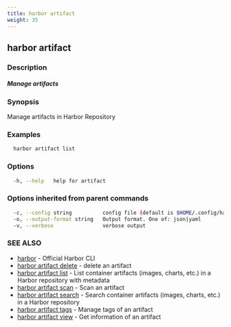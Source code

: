 ```yaml
---
title: harbor artifact
weight: 35
---
```

## harbor artifact

### Description

##### Manage artifacts

### Synopsis

Manage artifacts in Harbor Repository

### Examples

```sh
  harbor artifact list
```

### Options

```sh
  -h, --help   help for artifact
```

### Options inherited from parent commands

```sh
  -c, --config string          config file (default is $HOME/.config/harbor-cli/config.yaml)
  -o, --output-format string   Output format. One of: json|yaml
  -v, --verbose                verbose output
```

### SEE ALSO

* [harbor](harbor.md)	 - Official Harbor CLI
* [harbor artifact delete](harbor-artifact-delete.md)	 - delete an artifact
* [harbor artifact list](harbor-artifact-list.md)	 - List container artifacts (images, charts, etc.) in a Harbor repository with metadata
* [harbor artifact scan](harbor-artifact-scan.md)	 - Scan an artifact
* [harbor artifact search](harbor-artifact-search.md)	 - Search container artifacts (images, charts, etc.) in a Harbor repository
* [harbor artifact tags](harbor-artifact-tags.md)	 - Manage tags of an artifact
* [harbor artifact view](harbor-artifact-view.md)	 - Get information of an artifact

